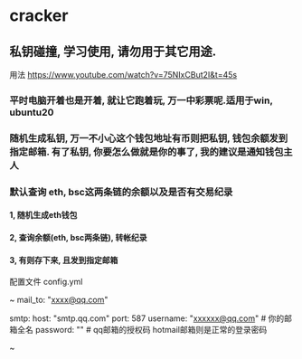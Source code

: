 # cracker
 
## 私钥碰撞, 学习使用, 请勿用于其它用途.

用法 https://www.youtube.com/watch?v=75NIxCBut2I&t=45s


###  平时电脑开着也是开着, 就让它跑着玩, 万一中彩票呢.适用于win, ubuntu20
###  随机生成私钥, 万一不小心这个钱包地址有币则把私钥, 钱包余额发到指定邮箱. 有了私钥, 你要怎么做就是你的事了, 我的建议是通知钱包主人
###  默认查询 eth, bsc这两条链的余额以及是否有交易纪录
#### 1, 随机生成eth钱包
#### 2, 查询余额(eth, bsc两条链), 转帐纪录
#### 3, 有则存下来, 且发到指定邮箱




配置文件  config.yml

~
mail_to: "xxxx@qq.com"

smtp:
  host: "smtp.qq.com"
  port: 587
  username: "xxxxxx@qq.com"     # 你的邮箱全名
  password: ""                  # qq邮箱的授权码 hotmail邮箱则是正常的登录密码

~


